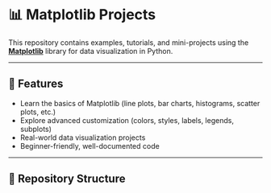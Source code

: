 # 📊 Matplotlib Projects

This repository contains examples, tutorials, and mini-projects using the **[Matplotlib](https://matplotlib.org/)** library for data visualization in Python.  

---

## 🚀 Features
- Learn the basics of Matplotlib (line plots, bar charts, histograms, scatter plots, etc.)
- Explore advanced customization (colors, styles, labels, legends, subplots)
- Real-world data visualization projects
- Beginner-friendly, well-documented code

---

## 📂 Repository Structure
